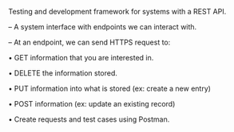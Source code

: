 Testing and development framework for systems with a REST API.

– A system interface with endpoints we can interact with.

– At an endpoint, we can send HTTPS request to:

• GET information that you are interested in.

• DELETE the information stored.

• PUT information into what is stored (ex: create a new entry)

• POST information (ex: update an existing record)

• Create requests and test cases using Postman.
